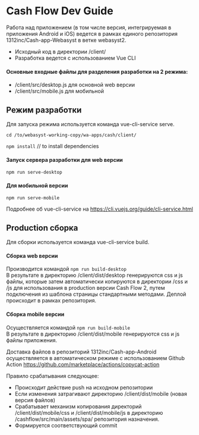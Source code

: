 # Cash Flow Dev Guide 

Работа над приложением (в том числе версия, интегрируемая в приложения Android и iOS) ведется в рамках единого репозитория 1312inc/Cash-app-Webasyst в ветке webasyst2.

- Исходный код в директории /client/   
- Разработка ведется с использованием Vue CLI

#### Основные входные файлы для разделения разработки на 2 режима:
- /client/src/desktop.js для основной web версии  
- /client/src/mobile.js для мобильной

## Режим разработки
Для запуска режима используется команда vue-cli-service serve.

`cd /to/webasyst-working-copy/wa-apps/cash/client/`

`npm install` // to install dependencies

#### Запуск сервера разработки для web версии
`npm run serve-desktop`

#### Для мобильной версии
`npm run serve-mobile`

Подробнее об vue-cli-service на https://cli.vuejs.org/guide/cli-service.html

## Production сборка
Для сборки используется команда vue-cli-service build.

#### Сборка web версии
Производится командой `npm run build-desktop`  
В результате в директорию /client/dist/desktop генерируются css и js файлы, которые затем автоматически копируются в директории /css и /js для использования в production версии Cash Flow 2, путем подключения из шаблона страницы стандартными методами. Деплой происходит в рамках репозитория.

#### Сборка mobile версии
Осуществляется командой `npm run build-mobile`  
В результате в директорию /client/dist/mobile генерируются css и js файлы приложения.

Доставка файлов в репозиторий 1312inc/Cash-app-Android осуществляется в автоматическом режиме с использованием Github Action https://github.com/marketplace/actions/copycat-action

Правило срабатывания следующее:
- Происходит действие push на исходном репозитории
- Если изменения затрагивают директорию /client/dist/mobile (новая версия файлов)
- Срабатывает механизм копирования директорий /client/dist/mobile/css и /client/dist/mobile/js в директорию /cashflow/src/main/assets/spa/ репозитория назначения.
- Формируется соответствующий commit

